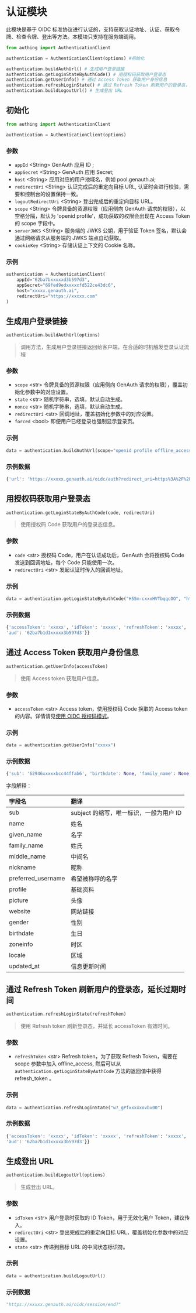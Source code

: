 # 认证模块

此模块是基于 OIDC 标准协议进行认证的，支持获取认证地址、认证、获取令牌、检查令牌、登出等方法。本模块只支持在服务端调用。

```python
from authing import AuthenticationClient

authentication = AuthenticationClient(options) #初始化

authentication.buildAuthUrl() # 生成用户登录链接
authentication.getLoginStateByAuthCode() # 用授权码获取用户登录态
authentication.getUserInfo() # 通过 Access Token 获取用户身份信息
authentication.refreshLoginState() # 通过 Refresh Token 刷新用户的登录态，延长过期时间
authentication.buildLogoutUrl() # 生成登出 URL
```

## 初始化

```python
from authing import AuthenticationClient

authentication = AuthenticationClient(options)
```

### 参数

- `appId` \<String\> GenAuth 应用 ID ;
- `appSecret` \<String\> GenAuth 应用 Secret;
- `host` \<String\> 应用对应的用户池域名，例如 pool.genauth.ai;
- `redirectUri` \<String\> 认证完成后的重定向目标 URL, 认证时会进行校验，需要和控制台的设置保持一致。
- `logoutRedirectUri` \<String\> 登出完成后的重定向目标 URL。
- `scope` \<String\> 令牌具备的资源权限（应用侧向 GenAuth 请求的权限），以空格分隔，默认为 'openid profile'，成功获取的权限会出现在 Access Token 的 scope 字段中。
- `serverJWKS` \<String\> 服务端的 JWKS 公钥，用于验证 Token 签名，默认会通过网络请求从服务端的 JWKS 端点自动获取。
- `cookieKey` \<String\> 存储认证上下文的 Cookie 名称。

### 示例

```python
authentication = AuthenticationClient(
    appId="62ba7bxxxxxd3b597d3",
    appSecret="69fed9edxxxxxfd522ce43dc6",
    host="xxxxx.genauth.ai",
    redirectUri="https://xxxxx.com"
)
```

## 生成用户登录链接

```python
authentication.buildAuthUrl(options)
```

> 调用方法，生成用户登录链接返回给客户端，在合适的时机触发登录认证流程

### 参数

- `scope` \<str\> 令牌具备的资源权限（应用侧向 GenAuth 请求的权限），覆盖初始化参数中的对应设置。
- `state` \<str\> 随机字符串，选填，默认自动生成。
- `nonce` \<str\> 随机字符串，选填，默认自动生成。
- `redirectUri` \<str\> 回调地址，覆盖初始化参数中的对应设置。
- `forced` \<bool\> 即便用户已经登录也强制显示登录页。

### 示例

```python
data = authentication.buildAuthUrl(scope="openid profile offline_access")
```

### 示例数据

```python
{'url': 'https://xxxxx.genauth.ai/oidc/auth?redirect_uri=https%3A%2F%2Fxxxxx.com&response_mode=query&response_type=code&client_id=62ba7b1dxxxxx597d3&scope=openid+profile+offline_access&state=7XKduDqxxxxxgjck3&nonce=NqlxxxxxZfJxVTU&prompt=consent', 'state': '7XKduDqxxxxxgjck3', 'nonce': 'NqlxxxxxZfJxVTU'}
```

## 用授权码获取用户登录态

```python
authentication.getLoginStateByAuthCode(code, redirectUri)
```

> 使用授权码 Code 获取用户的登录态信息。

### 参数

- `code` \<str\> 授权码 Code，用户在认证成功后，GenAuth 会将授权码 Code 发送到回调地址，每个 Code 只能使用一次。
- `redirectUri` \<str\> 发起认证时传入的回调地址。

### 示例

```python
data = authentication.getLoginStateByAuthCode("H5Sm-cxxxHVTbqqcOO", "https://xxx.com")
```

### 示例数据

```python
{'accessToken': 'xxxxx', 'idToken': 'xxxxx', 'refreshToken': 'xxxxx', 'expireAt': 1209600, 'parsedIDToken': {'sub': '62946eexxxxx4ffab6', 'birthdate': None, 'family_name': None, 'gender': 'M', 'given_name': None, 'locale': None, 'middle_name': None, 'name': 'xxxxx', 'nickname': 'xxxxx', 'picture': 'https://i2.hdslb.com/bfs/face/xxxxxa411f5e5c7d3e9d366a.jpg@100Q.webp', 'preferred_username': None, 'profile': None, 'updated_at': '2022-06-30T06:24:28.934Z', 'website': None, 'zoneinfo': None, 'nonce': 'NqlL4bxxxxxfJxVTU', 'at_hash': 'AsSMPrxxxxxb1OXcg', 'aud': '62ba7b1dxxxxx3b597d3', 'exp': 1657780627, 'iat': 1656571027, 'iss': 'https://xxxxx.genauth.ai/oidc'}, 'parsedAccessToken': {'jti': 'mYDDY27xxxxx9nSy0', 'sub': '62946ee413xxxxx44ffab6', 'iat': 1656571027, 'exp': 1657780627, 'scope': 'openid offline_access profile', 'iss': 'https://xxxxx.genauth.ai/oidc',
'aud': '62ba7b1d1xxxxx3b597d3'}}
```

## 通过 Access Token 获取用户身份信息

```python
authentication.getUserInfo(accessToken)
```

> 使用 Access token 获取用户信息。

### 参数

- `accessToken` \<str\> Access token，使用授权码 Code 换取的 Access token 的内容。详情请见[使用 OIDC 授权码模式](/federation/oidc/authorization-code/)。

### 示例

```python
data = authentication.getUserInfo("xxxxx")
```

### 示例数据

```python
{'sub': '62946xxxxxbcc44ffab6', 'birthdate': None, 'family_name': None, 'gender': 'M', 'given_name': None, 'locale': None, 'middle_name': None, 'name': 'xxxxx', 'nickname': 'xxxxx', 'picture': 'https://i2.hdslb.com/bfs/face/1f3fxxxxx05a411f5e5c7d3e9d366a.jpg@100Q.webp', 'preferred_username': None, 'profile': None, 'updated_at': '2022-06-30T06:24:28.934Z', 'website': None, 'zoneinfo': None}
```

字段解释：

| 字段名             | 翻译                                    |
| :----------------- | :-------------------------------------- |
| sub                | subject 的缩写，唯一标识，一般为用户 ID |
| name               | 姓名                                    |
| given_name         | 名字                                    |
| family_name        | 姓氏                                    |
| middle_name        | 中间名                                  |
| nickname           | 昵称                                    |
| preferred_username | 希望被称呼的名字                        |
| profile            | 基础资料                                |
| picture            | 头像                                    |
| website            | 网站链接                                |
| gender             | 性别                                    |
| birthdate          | 生日                                    |
| zoneinfo           | 时区                                    |
| locale             | 区域                                    |
| updated_at         | 信息更新时间                            |

## 通过 Refresh Token 刷新用户的登录态，延长过期时间

```python
authentication.refreshLoginState(refreshToken)
```

> 使用 Refresh token 刷新登录态，并延长 accessToken 有效时间。

### 参数

- `refreshToken` \<str\> Refresh token，为了获取 Refresh Token，需要在 scope 参数中加入 offline_access, 然后可以从 `authentication.getLoginStateByAuthCode` 方法的返回值中获得 refresh_token 。

### 示例

```python
data = authentication.refreshLoginState("w7_gPfxxxxxovbv00")
```

### 示例数据

```python
{'accessToken': 'xxxxx', 'idToken': 'xxxxx', 'refreshToken': 'xxxxx', 'expireAt': 1209600, 'parsedIDToken': {'sub': '62946eexxxxx4ffab6', 'birthdate': None, 'family_name': None, 'gender': 'M', 'given_name': None, 'locale': None, 'middle_name': None, 'name': 'xxxxx', 'nickname': 'xxxxx', 'picture': 'https://i2.hdslb.com/bfs/face/xxxxxa411f5e5c7d3e9d366a.jpg@100Q.webp', 'preferred_username': None, 'profile': None, 'updated_at': '2022-06-30T06:24:28.934Z', 'website': None, 'zoneinfo': None, 'nonce': 'NqlL4bxxxxxfJxVTU', 'at_hash': 'AsSMPrxxxxxb1OXcg', 'aud': '62ba7b1dxxxxx3b597d3', 'exp': 1657780627, 'iat': 1656571027, 'iss': 'https://xxxxx.genauth.ai/oidc'}, 'parsedAccessToken': {'jti': 'mYDDY27xxxxx9nSy0', 'sub': '62946ee413xxxxx44ffab6', 'iat': 1656571027, 'exp': 1657780627, 'scope': 'openid offline_access profile', 'iss': 'https://xxxxx.genauth.ai/oidc',
'aud': '62ba7b1d1xxxxx3b597d3'}}
```

## 生成登出 URL

```python
authentication.buildLogoutUrl(options)
```

> 生成登出 URL。

### 参数

- `idToken` \<str\> 用户登录时获取的 ID Token，用于无效化用户 Token，建议传入。
- `redirectUri` \<str\> 登出完成后的重定向目标 URL，覆盖初始化参数中的对应设置。
- `state` \<str\> 传递到目标 URL 的中间状态标识符。

### 示例

```python
data = authentication.buildLogoutUrl()
```

### 示例数据

```python
"https://xxxxx.genauth.ai/oidc/session/end?"
```
